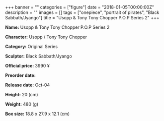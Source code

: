 +++
banner = ""
categories = ["figure"]
date = "2018-01-05T00:00:00Z"
description = ""
images = []
tags = ["onepiece", "portrait of pirates", "Black Sabbath/Jyango"]
title = "Usopp &amp; Tony Tony Chopper P.O.P Series 2"
+++

**Name:** Usopp &amp; Tony Tony Chopper P.O.P Series 2

**Character:** Usopp / Tony Tony Chopper

**Category:** Original Series 

**Sculptor:** Black Sabbath/Jyango

**Official price:** 3990 ¥

**Preorder date:** 

**Release date:** Oct-04

**Height:** 20 (cm)

**Weight:** 480 (g)

**Box size:** 18.8 x 27.9 x 12.1 (cm)


